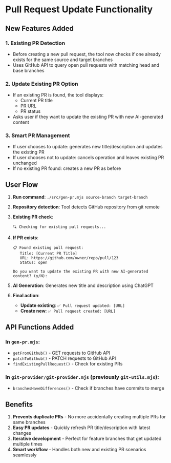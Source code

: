 # Pull Request Update Functionality

## New Features Added

### 1. Existing PR Detection

- Before creating a new pull request, the tool now checks if one already exists for the same source and target branches
- Uses GitHub API to query open pull requests with matching head and base branches

### 2. Update Existing PR Option

- If an existing PR is found, the tool displays:
    - Current PR title
    - PR URL
    - PR status
- Asks user if they want to update the existing PR with new AI-generated content

### 3. Smart PR Management

- If user chooses to update: generates new title/description and updates the existing PR
- If user chooses not to update: cancels operation and leaves existing PR unchanged
- If no existing PR found: creates a new PR as before

## User Flow

1. **Run command**: `./src/gen-pr.mjs source-branch target-branch`

2. **Repository detection**: Tool detects GitHub repository from git remote

3. **Existing PR check**:

    ```
    🔍 Checking for existing pull requests...
    ```

4. **If PR exists**:

    ```
    📋 Found existing pull request:
       Title: [Current PR Title]
       URL: https://github.com/owner/repo/pull/123
       Status: open

    Do you want to update the existing PR with new AI-generated content? (y/N):
    ```

5. **AI Generation**: Generates new title and description using ChatGPT

6. **Final action**:
    - **Update existing**: `✅ Pull request updated: [URL]`
    - **Create new**: `✅ Pull request created: [URL]`

## API Functions Added

### In `gen-pr.mjs`:

- `getFromGithub()` - GET requests to GitHub API
- `patchToGithub()` - PATCH requests to GitHub API
- `findExistingPullRequest()` - Check for existing PRs

### In `git-provider/git-provider.mjs` (previously `git-utils.mjs`):

- `branchesHaveDifferences()` - Check if branches have commits to merge

## Benefits

1. **Prevents duplicate PRs** - No more accidentally creating multiple PRs for same branches
2. **Easy PR updates** - Quickly refresh PR title/description with latest changes
3. **Iterative development** - Perfect for feature branches that get updated multiple times
4. **Smart workflow** - Handles both new and existing PR scenarios seamlessly
